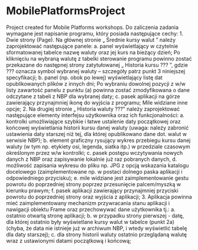 # MobilePlatformsProject
Project created for Mobile Platforms workshops.
Do zaliczenia zadania wymagane jest napisanie programu, który posiada następujące cechy:
1.
Dwie strony (Page). Na głównej stronie „
Średnie kursy walut
” należy zaprojektować następujące panele:
a.
panel wyświetlający w czytelnie sformatowanej tabelce nazwę waluty oraz jej kurs na bieżący dzień; Po
kliknięciu na wybraną walutę z tabelki sterowanie programu powinno zostać przekazane do następnej strony
zatytułowanej „
Historia kursu ???
”, gdzie ??? oznacza symbol wybranej waluty – szczegóły patrz punkt 3
niniejszej specyfikacji;
b.
panel (np. obok po lewej) wyświetlający listę dat opublikowanych plików z innych dni; Po wybraniu dowolnej
pozycji z w/w listy zawartość panelu z punktu (a) powinna zostać zmodyfikowana o
dane odczytane z tabeli z
NBP dla wybranej daty;
c.
pasek aplikacji na górze zawierający przynajmniej ikonę do wyjścia z programu; Mile widziane inne opcje;
2.
Na drugiej stronie „
Historia waluty ???” 
należy
zaprojektować następujące elementy interfejsu użytkownika oraz ich
funkcjonalności:
a.
kontrolki umożliwiające szybkie i łatwe ustalenie daty początkowej oraz końcowej wyświetlania historii kursu
danej   waluty   (uwaga:   należy   zabronić   ustawienia   daty   starszej   niż   tej,   dla   której   opublikowano   dane
dot.
walut w serwisie NBP);
b.
element graficzny rysujący wykres przebiegu kursu danej waluty (w tym np. etykiety osi, legenda, siatka itp.)
w przedziale czasowym określonym przez w/w kontrolki;
c.
pasek postępu wczytywania nowych danych z NBP oraz zapisywanie lokalnie już raz pobranych danych,
d.
możliwość zapisania wykresu do pliku np. JPG z opcją wskazania katalogu docelowego (zaimplementowane
np. w postaci dolnego paska aplikacji i odpowiedniego przycisku);
e.
mile   widziane   jest   zaimplementowanie   gestu   powrotu   do   poprzedniej   strony   poprzez   przesunięcie
palcem/myszką w kierunku prawym;
f.
pasek aplikacji zawierający przynajmniej przyciski powrotu do poprzedniej strony oraz wyjścia z
aplikacji;
3.
Aplikacja   powinna   mieć   zaimplementowany   mechanizm   przywracania   stanu   aplikacji   i   nawigacji   obiektu   Frame
oraz
przechowywać dane użytkownika tj.:
a.
ostatnio otwartą stronę aplikacji;
b.
w
przypadku strony pierwszej - datę, dla której ostatnio były wyświetlane kursy walut w tabelce (punkt 2a)
(chyba, że data nie istnieje już w archiwum NBP, i wtedy wyświetlić tabelę dla daty starszej);
c.
dla strony historii waluty ostatnio przeglądaną walutę wraz z ustawionymi datami początkową i końcową; 
